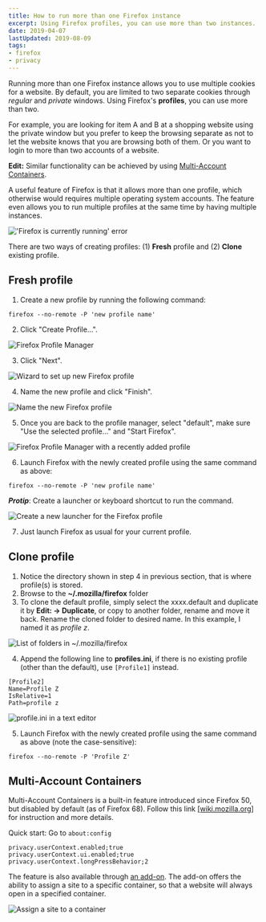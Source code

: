 ```yaml
---
title: How to run more than one Firefox instance
excerpt: Using Firefox profiles, you can use more than two instances.
date: 2019-04-07
lastUpdated: 2019-08-09
tags:
- firefox
- privacy
---
```


Running more than one Firefox instance allows you to use multiple cookies for a website. By default, you are limited to two separate cookies through *regular* and *private* windows. Using Firefox's **profiles**, you can use more than two.

For example, you are looking for item A and B at a shopping website using the private window but you prefer to keep the browsing separate as not to let the website knows that you are browsing both of them. Or you want to login to more than two accounts of a website.

**Edit:** Similar functionality can be achieved by using [Multi-Account Containers](#Multi-Account-Containers).

A useful feature of Firefox is that it allows more than one profile, which otherwise would requires multiple operating system accounts. The feature even allows you to run multiple profiles at the same time by having multiple instances.

!['Firefox is currently running' error](20190407/firefox-error.png)

There are two ways of creating profiles: (1) **Fresh** profile and (2) **Clone** existing profile.

## Fresh profile

1. Create a new profile by running the following command:

```
firefox --no-remote -P 'new profile name'
```

2. Click "Create Profile...".

![Firefox Profile Manager](20190407/profile-manager.png)

3. Click "Next".

![Wizard to set up new Firefox profile](20190407/profile-wizard.png)

4. Name the new profile and click "Finish".

![Name the new Firefox profile](20190407/new-profile-name.png)

5. Once you are back to the profile manager, select "default", make sure "Use the selected profile..." and "Start Firefox".

![Firefox Profile Manager with a recently added profile](20190407/profile-manager-new.png)

6. Launch Firefox with the newly created profile using the same command as above:

```
firefox --no-remote -P 'new profile name'
```

***Protip***: Create a launcher or keyboard shortcut to run the command.

![Create a new launcher for the Firefox profile](20190407/launcher.png)

7. Just launch Firefox as usual for your current profile.

## Clone profile

1. Notice the directory shown in step 4 in previous section, that is where profile(s) is stored.
2. Browse to the **~/.mozilla/firefox** folder
3. To clone the default profile, simply select the xxxx.default and duplicate it by **Edit: -> Duplicate**, or copy to another folder, rename and move it back. Rename the cloned folder to desired name. In this example, I named it as *profile z*.

![List of folders in ~/.mozilla/firefox](20190407/profile-folder.png)

4. Append the following line to **profiles.ini**, if there is no existing profile (other than the default), use `[Profile1]` instead.

```
[Profile2]
Name=Profile Z
IsRelative=1
Path=profile z
```

![profile.ini in a text editor](20190407/profiles-ini.png)

5. Launch Firefox with the newly created profile using the same command as above (note the case-sensitive):

```
firefox --no-remote -P 'Profile Z'
```

## Multi-Account Containers

Multi-Account Containers is a built-in feature introduced since Firefox 50, but disabled by default (as of Firefox 68). Follow this link [[wiki.mozilla.org]](https://wiki.mozilla.org/Security/Contextual_Identity_Project/Containers) for instruction and more details.

Quick start: Go to `about:config`

```
privacy.userContext.enabled;true
privacy.userContext.ui.enabled;true
privacy.userContext.longPressBehavior;2
```

The feature is also available through [an add-on](https://addons.mozilla.org/en-US/firefox/addon/multi-account-containers/). The add-on offers the ability to assign a site to a specific container, so that a website will always open in a specified container.

![Assign a site to a container](20190407/open-site-container.png)
